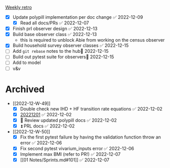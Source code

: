  [Weekly retro](Weekly%20retro.md)

- [x] Update polypill implementation per doc change ✅ 2022-12-09
	- [x] Read all docs/PRs ✅ 2022-12-07
- [x] Finish prl observer design ✅ 2022-12-13
- [x] Build base observer class ✅ 2022-12-13
	- this is required to unblock Abie from working on the census observer
- [x] Build household survey observer classes ✅ 2022-12-15
- [ ] Add `git rebase` notes to the hub📅 2022-12-15 
- [ ] Build out pytest suite for observers📅 2022-12-15 
- [ ] Add to model
- [ ] v&v

# Archived

- [[2022-12-W-49]]
	- [x] Double check new IHD + HF transition rate equations ✅ 2022-12-02
	- [x] [20221201](02%20Projects/CVD/Checkins/20221201.md) ✅ 2022-12-02
	- [x] 🔼 Review updated polypill docs ✅ 2022-12-02
	- [x] ⏫  PRL docs ✅ 2022-12-02
- [[2022-12-W-50]]
	- [x] Fix the first pytest failure by having the validation function throw an error ✅ 2022-12-06
	- [x] Fix second pytest vivarium_inputs error ✅ 2022-12-06
	- [x] Implement max BMI (refer to PR!) ✅ 2022-12-07
	- [x] [[01 Notes/Sprints.md#101]] ✅ 2022-12-07
